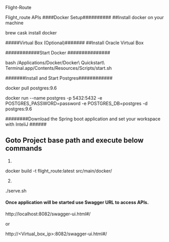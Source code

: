 Flight-Route

Flight_route APIs
####Docker Setup########## ##Install docker on your machine

brew cask install docker

#####Virtual Box (Optional)####### ##Install Oracle Virtual Box

############Start Docker ###############

bash /Applications/Docker/Docker\ Quickstart\ Terminal.app/Contents/Resources/Scripts/start.sh

#######Install and Start Postgres############

docker pull postgres:9.6

docker run --name postgres -p 5432:5432 -e POSTGRES_PASSWORD=password -e POSTGRES_DB=postgres -d postgres:9.6

########Download the Spring boot application and set your workspace with InteliJ ######

## Goto Project base path and execute below commands

1.
docker build -t flight_route:latest src/main/docker/

2.
./serve.sh

#### Once application will be started use Swagger URL to access APIs.

http://localhost:8082/swagger-ui.html#/

or

http://<Virtual_box_ip>:8082/swagger-ui.html#/